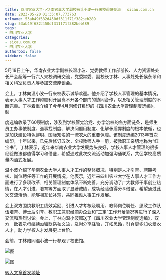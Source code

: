 ```yaml
---
title: 四川农业大学->华南农业大学副校长温小波一行来校调研交流 | sicau.com.cn
date: 2023-05-20 01:35:07.773763
urlname: 53ab49f682d450df311f71f382beb289
slug: 53ab49f682d450df311f71f382beb289
tags: 
- 四川农业大学
categories:
- sicau.com.cn
- 四川农业大学
authorbox: false
sidebar: false
---
```

5月18日上午，华南农业大学副校长温小波、党委教师工作部部长、人力资源处处长严会超等一行六人来校调研交流，党委常委、副校长丁林、人事处处长侯永翠和相关科室负责人等参加交流座谈会。

会上，丁林向温小波一行来校表示诚挚欢迎。他介绍了学校人事管理的基本情况，表示人事人才工作的顺利开展离不开各个部门的协同合作，以及相关管理制度的不断完善。丁林着重介绍了今年4月刚修订编印的《四川农业大学管理制度选编》，制
<!--more-->
度选编收录了60项制度，涉及到学校管党治党、办学治校的各方面链条，是师生员工办事依制度、遇事找制度、解决问题用制度、化解矛盾靠制度的根本依循，也是加快建设特色鲜明、国际知名的一流农大的重要保障。该制度选编2013年首次编印，十年以来，已先后修订五次，全校教师人手一册，被教职工亲切地称为“红宝书”。丁林表示，近年来华南农业大学发展势头良好，学校人事人才管理的很多经验做法都值得学习和借鉴，希望通过此次交流活动加强沟通联系，共促学校高质量内涵式发展。

温小波介绍了华南农业大学人事人才工作的整体概况，特别是人才引育、聘期考核、岗位聘任等工作的开展情况。他表示，近年来四川农业大学在人事人才工作方面进行了多项改革，相关管理制度体系不断完善，充分调动了广大教师干事创业热情，在人才引进、培育等方面取了显著成绩，成功经验值得分享借鉴。希望通过此次交流活动，能够相互长补短，共同推动人事工作发展。

会上双方围绕教职工绩效奖励、引进人才考核及聘用、教师岗位聘任、思政工作队伍培育、博士后引育、教职工兼职经商办企业和“三定”工作开展情况等进行了深入交流和热烈讨论。会上，丁林向温小波赠送了《四川农业大学管理制度选编》，双方一致表示将继续加强联系和交流，及时分享经验，开拓思路，引育更多知农爱农人才，助力学校人才发展更上台阶。

会前，丁林陪同温小波一行参观了校史馆。

![图](https://news.sicau.edu.cn/__local/D/0A/A3/83C0F6F7A704348DEE7A9364E5F_DFA2B8C4_446B2.jpg)

![图](https://news.sicau.edu.cn/__local/A/53/DC/0BBF1424EDEA670B8E654D8BA31_6B03D5BA_42A91.jpg)

[转入文章首发地址](https://news.sicau.edu.cn/info/1078/72278.htm)